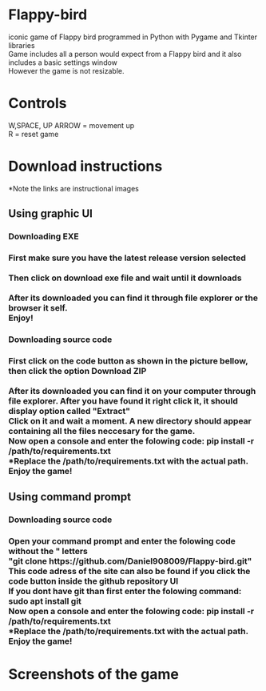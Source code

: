 # Flappy-bird
iconic game of Flappy bird programmed in Python with Pygame and Tkinter libraries <br>
Game includes all a person would expect from a Flappy bird and it also includes a basic settings window <br>
However the game is not resizable. <br>
<h1>Controls</h1>
W,SPACE, UP ARROW = movement up <br>
R = reset game <br>
<h1>Download instructions</h1>
*Note the links are instructional images <br>
<h2>Using graphic UI</h2>
<h3>Downloading EXE <h3>
First make sure you have the latest release version selected <br>
 <br>
Then click on download exe file and wait until it downloads <br>
 <br>
After its downloaded you can find it through file explorer or the browser it self. <br>
Enjoy!<br>
<h3>Downloading source code <h3>
First click on the code button as shown in the picture bellow, then click the option Download ZIP <br>
 <br>
After its downloaded you can find it on your computer through file explorer. After you have found it right click it, it should display option called "Extract" <br>
Click on it and wait a moment. A new directory should appear containing all the files neccesary for the game.<br>
Now open a console and enter the folowing code: pip install -r /path/to/requirements.txt <br>
*Replace the /path/to/requirements.txt with the actual path. <br>
Enjoy the game! <br>
<h2>Using command prompt</h2>
<h3>Downloading source code <h3>
Open your command prompt and enter the folowing code without the " letters <br>
"git clone https://github.com/Daniel908009/Flappy-bird.git" <br>
This code adress of the site can also be found if you click the code button inside the github repository UI <br>
If you dont have git than first enter the folowing command: sudo apt install git <br>
Now open a console and enter the folowing code: pip install -r /path/to/requirements.txt <br>
*Replace the /path/to/requirements.txt with the actual path. <br>
Enjoy the game! <br>
<h1>Screenshots of the game</h1>
<br>

